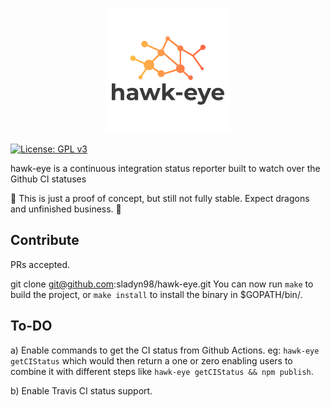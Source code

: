 
<p align="center">
    <img width="200px" src="img/logo.png">
</p>



[![License: GPL v3](https://img.shields.io/badge/License-GPLv3+-blue.svg)](http://www.gnu.org/licenses/gpl-3.0)

hawk-eye is a continuous integration status reporter built to watch over the Github CI statuses

:construction: This is just  a proof of concept, but still not fully stable. Expect dragons and unfinished business. :construction:

## Contribute
PRs accepted.

git clone git@github.com:sladyn98/hawk-eye.git
You can now run `make` to build the project, or `make install` to install the binary in $GOPATH/bin/.

## To-DO

a) Enable commands to get the CI status from Github Actions. eg: `hawk-eye getCIStatus` which would then return a one or zero enabling users to combine it with different steps like `hawk-eye getCIStatus && npm publish`.

b) Enable Travis CI status support.
